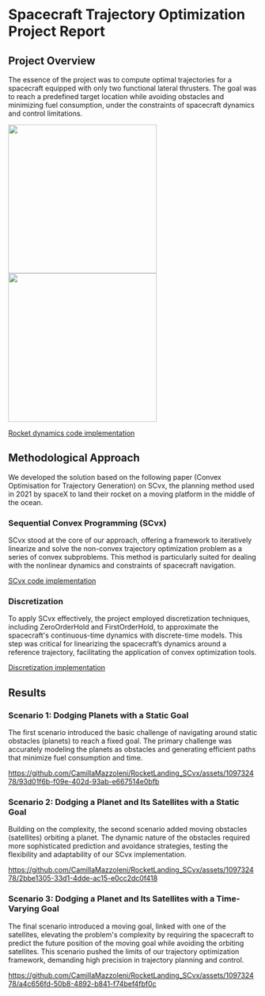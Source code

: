 # Spacecraft Trajectory Optimization Project Report


## Project Overview

The essence of the project was to compute optimal trajectories for a spacecraft equipped with only two functional lateral thrusters. The goal was to reach a predefined target location while avoiding obstacles and minimizing fuel consumption, under the constraints of spacecraft dynamics and control limitations.
<p float="left">
  <img src="https://github.com/CamillaMazzoleni/RocketLanding_SCvx/assets/109732478/85fe672f-6c8a-4fed-8cb0-26ee7ded8488" width="300" />
  <img src="https://github.com/CamillaMazzoleni/RocketLanding_SCvx/assets/109732478/6463292a-f1c5-4b7d-a8c8-9e9d91da04c4" width="300" /> 
</p>

[Rocket dynamics code implementation](./src/pdm4ar/exercises/ex09/planner.py)


## Methodological Approach
We developed the solution based on the following paper (Convex Optimisation for Trajectory Generation) on SCvx, the planning method used in 2021 by spaceX to land their rocket on a moving platform in the middle of the ocean.

### Sequential Convex Programming (SCvx)

SCvx stood at the core of our approach, offering a framework to iteratively linearize and solve the non-convex trajectory optimization problem as a series of convex subproblems. This method is particularly suited for dealing with the nonlinear dynamics and constraints of spacecraft navigation.

[SCvx code implementation](./src/pdm4ar/exercises/ex09/planner.py)


### Discretization

To apply SCvx effectively, the project employed discretization techniques, including ZeroOrderHold and FirstOrderHold, to approximate the spacecraft's continuous-time dynamics with discrete-time models. This step was critical for linearizing the spacecraft’s dynamics around a reference trajectory, facilitating the application of convex optimization tools.

[Discretization implementation](./src/pdm4ar/exercises/ex09/discretization.py)



## Results

### Scenario 1: Dodging Planets with a Static Goal
The first scenario introduced the basic challenge of navigating around static obstacles (planets) to reach a fixed goal. The primary challenge was accurately modeling the planets as obstacles and generating efficient paths that minimize fuel consumption and time.

https://github.com/CamillaMazzoleni/RocketLanding_SCvx/assets/109732478/93d01f6b-f09e-402d-93ab-e667514e0bfb



### Scenario 2: Dodging a Planet and Its Satellites with a Static Goal

Building on the complexity, the second scenario added moving obstacles (satellites) orbiting a planet. The dynamic nature of the obstacles required more sophisticated prediction and avoidance strategies, testing the flexibility and adaptability of our SCvx implementation.


https://github.com/CamillaMazzoleni/RocketLanding_SCvx/assets/109732478/2bbe1305-33d1-4dde-ac15-e0cc2dc0f418

### Scenario 3: Dodging a Planet and Its Satellites with a Time-Varying Goal

The final scenario introduced a moving goal, linked with one of the satellites, elevating the problem's complexity by requiring the spacecraft to predict the future position of the moving goal while avoiding the orbiting satellites. This scenario pushed the limits of our trajectory optimization framework, demanding high precision in trajectory planning and control.



https://github.com/CamillaMazzoleni/RocketLanding_SCvx/assets/109732478/a4c656fd-50b8-4892-b841-f74bef4fbf0c




